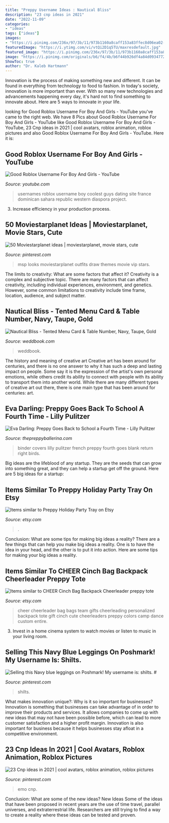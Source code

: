 ```yaml
---
title: "Preppy Username Ideas : Nautical Bliss"
description: "23 cnp ideas in 2021"
date: "2022-11-09"
categories:
- "ideas"
tags: ["ideas"]
images:
- "https://i.pinimg.com/236x/97/3b/11/973b1160a8caff153a83ffec8d06ea02--pauline-outfit-ideas.jpg"
featuredImage: "https://i.ytimg.com/vi/vtQi2D1q5TU/maxresdefault.jpg"
featured_image: "https://i.pinimg.com/236x/97/3b/11/973b1160a8caff153a83ffec8d06ea02--pauline-outfit-ideas.jpg"
image: "https://i.pinimg.com/originals/b6/f4/4b/b6f44b926df4a84d093477297cd3db7c.jpg"
ShowToc: true
author: "Dr. Kaleb Hartmann"
---
```



Innovation is the process of making something new and different. It can be found in everything from technology to food to fashion. In today's society, innovation is more important than ever. With so many new technologies and advancements happening every day, it's hard not to find something to innovate about. Here are 5 ways to innovate in your life.

	

		
looking for Good Roblox Username For Boy And Girls - YouTube you've came to the right web. We have 8 Pics about Good Roblox Username For Boy And Girls - YouTube like Good Roblox Username For Boy And Girls - YouTube, 23 Cnp ideas in 2021 | cool avatars, roblox animation, roblox pictures and also Good Roblox Username For Boy And Girls - YouTube. Here it is:
		
    
## Good Roblox Username For Boy And Girls - YouTube

<img loading=lazy src="https://i.ytimg.com/vi/vtQi2D1q5TU/maxresdefault.jpg" onerror="this.onerror=null;this.src='https://tse3.mm.bing.net/th?id=OIP.GizZLmmJVHW6g1H1-Xpj9wHaEK&amp;pid=15.1';" alt="Good Roblox Username For Boy And Girls - YouTube">

_Source: youtube.com_

>usernames roblox username boy coolest guys dating site france dominican sahara republic western diaspora project. 

	

3. Increase efficiency in your production process.

    
## 50 Moviestarplanet Ideas | Moviestarplanet, Movie Stars, Cute

<img loading=lazy src="https://i.pinimg.com/236x/97/3b/11/973b1160a8caff153a83ffec8d06ea02--pauline-outfit-ideas.jpg" onerror="this.onerror=null;this.src='https://tse1.mm.bing.net/th?id=OIP.trYtBFJQog_Kp0uSPKto_AAAAA&amp;pid=15.1';" alt="50 Moviestarplanet ideas | moviestarplanet, movie stars, cute">

_Source: pinterest.com_

>msp looks moviestarplanet outfits draw themes movie vip stars. 

	

The limits to creativity: What are some factors that affect it?
Creativity is a complex and subjective topic. There are many factors that can affect creativity, including individual experiences, environment, and genetics. However, some common limitations to creativity include time frame, location, audience, and subject matter.

    
## Nautical Bliss - Tented Menu Card &amp; Table Number, Navy, Taupe, Gold

<img loading=lazy src="http://s3.weddbook.me/t1/2/0/6/2062092/nautical-bliss-tented-menu-card-table-number-navy-taupe-gold-beach-destination-preppy-purchase-to-start-the-ordering-process.jpg" onerror="this.onerror=null;this.src='https://tse2.mm.bing.net/th?id=OIP.6W0VJK5_Y7v3ag6-tLkfcgHaFk&amp;pid=15.1';" alt="Nautical Bliss - Tented Menu Card &amp; Table Number, Navy, Taupe, Gold">

_Source: weddbook.com_

>weddbook. 

	

The history and meaning of creative art
Creative art has been around for centuries, and there is no one answer to why it has such a deep and lasting impact on people. Some say it is the expression of the artist's own personal emotions, while others credit its ability to connect with people with its ability to transport them into another world. While there are many different types of creative art out there, there is one main type that has been around for centuries: art.

    
## Eva Darling: Preppy Goes Back To School A Fourth Time - Lilly Pulitzer

<img loading=lazy src="https://3.bp.blogspot.com/-zf75bdGLWkk/V6gWVBeQpCI/AAAAAAAACAQ/3vsgRb520C81dYhfeR02MQnQjefkt5QugCLcB/s1600/Lilly+Pulitzer+Red+Right+Return+Binder+Cover+French.jpg" onerror="this.onerror=null;this.src='https://tse3.mm.bing.net/th?id=OIP.-vnXppIIwuCvuc0i4M_yjQHaJl&amp;pid=15.1';" alt="Eva Darling: Preppy Goes Back to School a Fourth Time - Lilly Pulitzer">

_Source: thepreppyballerina.com_

>binder covers lilly pulitzer french preppy fourth goes blank return right birds. 

	

Big ideas are the lifeblood of any startup. They are the seeds that can grow into something great, and they can help a startup get off the ground. Here are 5 big ideas for a startup: 

    
## Items Similar To Preppy Holiday Party Tray On Etsy

<img loading=lazy src="https://img0.etsystatic.com/000/0/6190688/il_570xN.287630908.jpg" onerror="this.onerror=null;this.src='https://tse3.mm.bing.net/th?id=OIP.2fucnPOLpvgl0E6TmPdmZwHaFj&amp;pid=15.1';" alt="Items similar to Preppy Holiday Party Tray on Etsy">

_Source: etsy.com_

>. 

	

Conclusion: What are some tips for making big ideas a reality?
There are a few things that can help you make big ideas a reality. One is to have the idea in your head, and the other is to put it into action. Here are some tips for making your big ideas a reality.

    
## Items Similar To CHEER Cinch Bag Backpack Cheerleader Preppy Tote

<img loading=lazy src="https://img1.etsystatic.com/005/0/5400099/il_570xN.372835161_29sp.jpg" onerror="this.onerror=null;this.src='https://tse1.mm.bing.net/th?id=OIP.bsRuCAJqDfRBTogjHcb3aAHaJ4&amp;pid=15.1';" alt="Items similar to CHEER Cinch Bag Backpack Cheerleader preppy tote">

_Source: etsy.com_

>cheer cheerleader bag bags team gifts cheerleading personalized backpack tote gift cinch cute cheerleaders preppy colors camp dance custom entire. 

	

3. Invest in a home cinema system to watch movies or listen to music in your living room.

    
## Selling This Navy Blue Leggings On Poshmark! My Username Is: Shilts. #

<img loading=lazy src="https://i.pinimg.com/originals/b6/f4/4b/b6f44b926df4a84d093477297cd3db7c.jpg" onerror="this.onerror=null;this.src='https://tse2.mm.bing.net/th?id=OIP.RXQM-dKRrgwh519IQAWa9QHaHa&amp;pid=15.1';" alt="Selling this Navy blue leggings on Poshmark! My username is: shilts. #">

_Source: pinterest.com_

>shilts. 

	

What makes innovation unique?: Why is it so important for businesses?
Innovation is something that businesses can take advantage of in order to improve their products and services. It allows companies to come up with new ideas that may not have been possible before, which can lead to more customer satisfaction and a higher profit margin. Innovation is also important for business because it helps businesses stay afloat in a competitive environment.

    
## 23 Cnp Ideas In 2021 | Cool Avatars, Roblox Animation, Roblox Pictures

<img loading=lazy src="https://i.pinimg.com/236x/4e/77/2f/4e772f20caafc9ce562a5d4d4d4d432f.jpg" onerror="this.onerror=null;this.src='https://tse3.mm.bing.net/th?id=OIP.u3oP7uI7yxDxKoQiYCQGQwAAAA&amp;pid=15.1';" alt="23 Cnp ideas in 2021 | cool avatars, roblox animation, roblox pictures">

_Source: pinterest.com_

>emo cnp. 

	

Conclusion: What are some of the new ideas?
New Ideas
Some of the ideas that have been proposed in recent years are the use of time travel, parallel universes, and extraterrestrial life. Researchers are still trying to find a way to create a reality where these ideas can be tested and proven.

